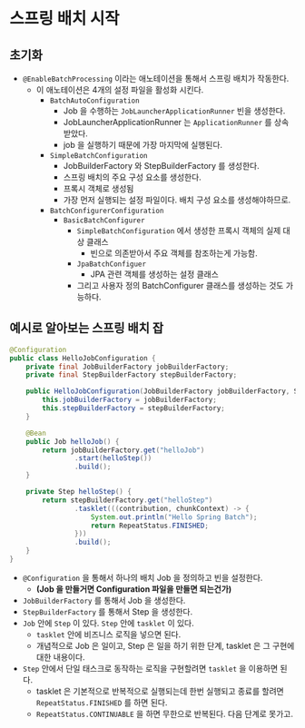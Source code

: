 # 스프링 배치 시작 

## 초기화 

- `@EnableBatchProcessing` 이라는 애노테이션을 통해서 스프링 배치가 작동한다.
  - 이 애노테이션은 4개의 설정 파일을 활성화 시킨다.
    - `BatchAutoConfiguration`
      - Job 을 수행하는 `JobLauncherApplicationRunner` 빈을 생성한다. 
      - JobLauncherApplicationRunner 는 `ApplicationRunner` 를 상속받았다. 
      - job 을 실행하기 때문에 가장 마지막에 실행된다.
    - `SimpleBatchConfiguration`
      - JobBuilderFactory 와 StepBuilderFactory 를 생성한다.
      - 스프링 배치의 주요 구성 요소를 생성한다.
      - 프록시 객체로 생성됨
      - 가장 먼저 실행되는 설정 파일이다. 배치 구성 요소를 생성해야하므로.
    - `BatchConfigurerConfiguration`
      - `BasicBatchConfigurer`
        - `SimpleBatchConfiguration` 에서 생성한 프록시 객체의 실제 대상 클래스
          - 빈으로 의존받아서 주요 객체를 참조하는게 가능함.
        - `JpaBatchConfiguer`
          - JPA 관련 객체를 생성하는 설정 클래스 
        - 그리고 사용자 정의 BatchConfigurer 클래스를 생성하는 것도 가능하다.

## 예시로 알아보는 스프링 배치 잡 

```java
@Configuration
public class HelloJobConfiguration {
    private final JobBuilderFactory jobBuilderFactory;
    private final StepBuilderFactory stepBuilderFactory;

    public HelloJobConfiguration(JobBuilderFactory jobBuilderFactory, StepBuilderFactory stepBuilderFactory) {
        this.jobBuilderFactory = jobBuilderFactory;
        this.stepBuilderFactory = stepBuilderFactory;
    }

    @Bean
    public Job helloJob() {
        return jobBuilderFactory.get("helloJob")
                .start(helloStep())
                .build();
    }

    private Step helloStep() {
        return stepBuilderFactory.get("helloStep")
                .tasklet(((contribution, chunkContext) -> {
                    System.out.println("Hello Spring Batch");
                    return RepeatStatus.FINISHED;
                }))
                .build();
    }
}
```

- `@Configuration` 을 통해서 하나의 배치 Job 을 정의하고 빈을 설정한다. 
  - **(Job 을 만들거면 Configuration 파일을 만들면 되는건가)**
- `JobBuilderFactory` 를 통해서 Job 을 생성한다.
- `StepBuilderFactory` 를 통해서 Step 을 생성한다.
- `Job` 안에 `Step` 이 있다. `Step` 안에 `tasklet` 이 있다.
  - `tasklet` 안에 비즈니스 로직을 넣으면 된다.
  - 개념적으로 Job 은 일이고, Step 은 일을 하기 위한 단계, tasklet 은 그 구현에 대한 내용이다.
- `Step` 안에서 단일 태스크로 동작하는 로직을 구현할려면 `tasklet` 을 이용하면 된다.
  - tasklet 은 기본적으로 반복적으로 실행되는데 한번 실행되고 종료를 할려면 `RepeatStatus.FINISHED` 를 하면 된다.
  - `RepeatStatus.CONTINUABLE` 을 하면 무한으로 반복된다. 다음 단계로 못가고.
